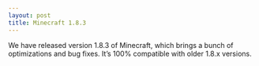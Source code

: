 ```yaml
---
layout: post
title: Minecraft 1.8.3
---
```


We have released version 1.8.3 of Minecraft, which brings a bunch of optimizations and bug fixes. It’s 100% compatible
with older 1.8.x versions.